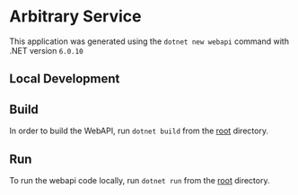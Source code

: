 # Arbitrary Service

This application was generated using the `dotnet new webapi` command with .NET version `6.0.10`

## Local Development

## Build

In order to build the WebAPI, run `dotnet build` from the [root](./) directory.

## Run

To run the webapi code locally, run `dotnet run` from the [root](./) directory.

